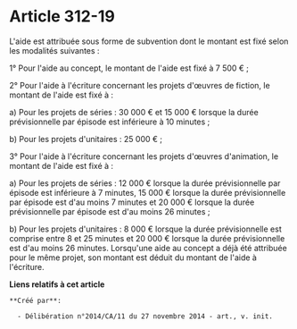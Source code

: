 # Article 312-19

L'aide est attribuée sous forme de subvention dont le montant est fixé selon les modalités suivantes : 

1° Pour l'aide au concept, le montant de l'aide est fixé à 7 500 € ; 

2° Pour l'aide à l'écriture concernant les projets d'œuvres de fiction, le montant de l'aide est fixé à : 

a) Pour les projets de séries : 30 000 € et 15 000 € lorsque la durée prévisionnelle par épisode est inférieure à 10
minutes ; 

b) Pour les projets d'unitaires : 25 000 € ; 

3° Pour l'aide à l'écriture concernant les projets d'œuvres d'animation, le montant de l'aide est fixé à : 

a) Pour les projets de séries : 12 000 € lorsque la durée prévisionnelle par épisode est inférieure à 7 minutes, 15 000 €
lorsque la durée prévisionnelle par épisode est d'au moins 7 minutes et 20 000 € lorsque la durée prévisionnelle par épisode
est d'au moins 26 minutes ; 

b) Pour les projets d'unitaires : 8 000 € lorsque la durée prévisionnelle est comprise entre 8 et 25 minutes et 20 000 €
lorsque la durée prévisionnelle est d'au moins 26 minutes. Lorsqu'une aide au concept a déjà été attribuée pour le même
projet, son montant est déduit du montant de l'aide à l'écriture.

**Liens relatifs à cet article**

	**Créé par**:

	  - Délibération n°2014/CA/11 du 27 novembre 2014 - art., v. init.
